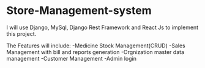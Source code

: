 # Store-Management-system
I will use Django, MySql, Django Rest Framework and React Js to implement this project.

The Features will include:
-Medicine Stock Management(CRUD)
-Sales Management with bill and reports generation
-Orgnization master data management
-Customer Management
-Admin login
